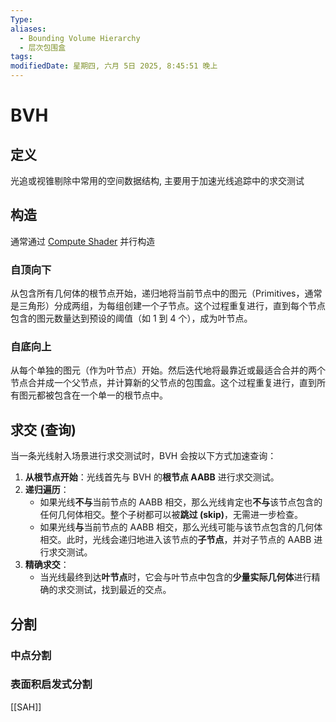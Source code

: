 ```yaml
---
Type: 
aliases:
  - Bounding Volume Hierarchy
  - 层次包围盒
tags: 
modifiedDate: 星期四, 六月 5日 2025, 8:45:51 晚上
---
```


# BVH

## 定义

光追或视锥剔除中常用的空间数据结构, 主要用于加速光线追踪中的求交测试

## 构造

通常通过 [Compute Shader](Compute%20Shader.md) 并行构造

### 自顶向下

从包含所有几何体的根节点开始，递归地将当前节点中的图元（Primitives，通常是三角形）分成两组，为每组创建一个子节点。这个过程重复进行，直到每个节点包含的图元数量达到预设的阈值（如 1 到 4 个），成为叶节点。

### 自底向上

从每个单独的图元（作为叶节点）开始。然后迭代地将最靠近或最适合合并的两个节点合并成一个父节点，并计算新的父节点的包围盒。这个过程重复进行，直到所有图元都被包含在一个单一的根节点中。

## 求交 (查询)

当一条光线射入场景进行求交测试时，BVH 会按以下方式加速查询：

1. **从根节点开始**：光线首先与 BVH 的**根节点 AABB** 进行求交测试。
2. **递归遍历**：
    - 如果光线**不与**当前节点的 AABB 相交，那么光线肯定也**不与**该节点包含的任何几何体相交。整个子树都可以被**跳过 (skip)**，无需进一步检查。
    - 如果光线**与**当前节点的 AABB 相交，那么光线可能与该节点包含的几何体相交。此时，光线会递归地进入该节点的**子节点**，并对子节点的 AABB 进行求交测试。
3. **精确求交**：
    - 当光线最终到达**叶节点**时，它会与叶节点中包含的**少量实际几何体**进行精确的求交测试，找到最近的交点。

## 分割

### 中点分割

### 表面积启发式分割

[[SAH]]
